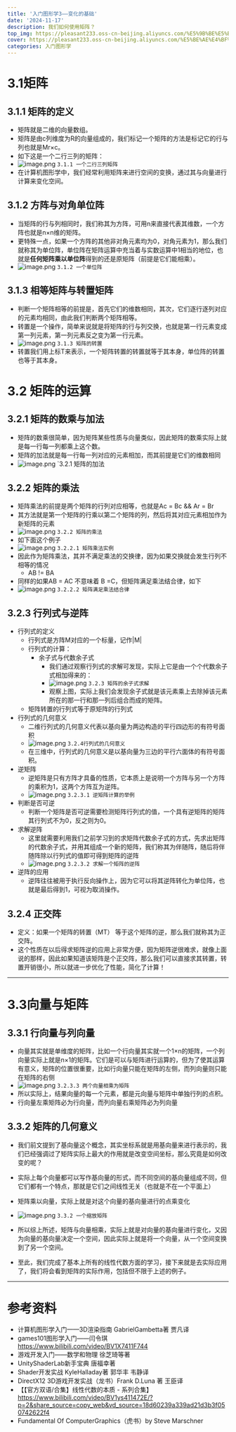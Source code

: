 ```yaml
---
title: '入门图形学3——变化的基础'
date: '2024-11-17'
description: 我们如何使用矩阵？
top_img: https://pleasant233.oss-cn-beijing.aliyuncs.com/%E5%9B%BE%E5%BD%A2%E5%AD%A6%E5%88%86%E4%BA%AB%E8%AF%BE%E5%A4%B4%E5%9B%BE.png
cover: https://pleasant233.oss-cn-beijing.aliyuncs.com/%E5%BE%AE%E4%BF%A1%E5%9B%BE%E7%89%87_20241031191729.png
categories: 入门图形学
---
```

# 3.1矩阵

## 3.1.1 矩阵的定义

* 矩阵就是二维的向量数组。
* 矩阵是由c列维度为R的向量组成的，我们标记一个矩阵的方法是标记它的行与列也就是Mr×c。
* 如下这是一个二行三列的矩阵：
* ![image.png](https://pleasant233.oss-cn-beijing.aliyuncs.com/20241026103749.png)
				`3.1.1 一个二行三列矩阵`
* 在计算机图形学中，我们经常利用矩阵来进行空间的变换，通过其与向量进行计算来变化空间。
## 3.1.2 方阵与对角单位阵

* 当矩阵的行与列相同时，我们称其为方阵，可用n来直接代表其维数，一个方阵也就是n×n维的矩阵。
* 更特殊一点，如果一个方阵的其他非对角元素均为0，对角元素为1，那么我们就称其为单位阵，单位阵在矩阵运算中充当着与实数运算中1相当的地位，也就是**任何矩阵乘以单位阵**得到的还是原矩阵（前提是它们能相乘）。
* ![image.png](https://pleasant233.oss-cn-beijing.aliyuncs.com/20241026104332.png)
				`3.1.2 一个单位阵`
## 3.1.3 相等矩阵与转置矩阵

* 判断一个矩阵相等的前提是，首先它们的维数相同，其次，它们逐行逐列对应的元素均相同，由此我们判断两个矩阵相等。
* 转置是一个操作，简单来说就是将矩阵的行与列交换，也就是第一行元素变成第一列元素，第一列元素反之变为第一行元素。
* ![image.png](https://pleasant233.oss-cn-beijing.aliyuncs.com/20241026104648.png)
				`3.1.3 矩阵的转置`
* 转置我们用上标T来表示，一个矩阵转置的转置就等于其本身，单位阵的转置也等于其本身。
# 3.2 矩阵的运算

## 3.2.1 矩阵的数乘与加法
* 矩阵的数乘很简单，因为矩阵某些性质与向量类似，因此矩阵的数乘实际上就是每一行每一列都乘上这个数。
* 矩阵的加法就是每一行每一列对应的元素相加，而其前提是它们的维数相同
* ![image.png](https://pleasant233.oss-cn-beijing.aliyuncs.com/20241026110956.png)
				`3.2.1 矩阵的加法
## 3.2.2 矩阵的乘法

* 矩阵乘法的前提是两个矩阵的行列对应相等，也就是Ac = Bc && Ar = Br
* 其方法就是第一个矩阵的行乘以第二个矩阵的列，然后将其对应元素相加作为新矩阵的元素
* ![image.png](https://pleasant233.oss-cn-beijing.aliyuncs.com/20241026111922.png)
				`3.2.2 矩阵的乘法`
* 如下面这个例子
* ![image.png](https://pleasant233.oss-cn-beijing.aliyuncs.com/20241026112057.png)
				`3.2.2.1 矩阵乘法实例`
* 因此作为矩阵乘法，其并不满足乘法的交换律，因为如果交换就会发生行列不相等的情况
	* AB != BA
* 同样的如果AB = AC 不意味着 B =C，但矩阵满足乘法结合律，如下
* ![image.png](https://pleasant233.oss-cn-beijing.aliyuncs.com/20241026112751.png)
			`3.2.2.2 矩阵满足乘法结合律`
## 3.2.3 行列式与逆阵

* 行列式的定义
	* 行列式是方阵M对应的一个标量，记作|M|
	* 行列式的计算：
		* 余子式与代数余子式
			* 我们通过观察行列式的求解可发现，实际上它是由一个个代数余子式相加得来的：
			*  ![image.png](https://pleasant233.oss-cn-beijing.aliyuncs.com/20241026114721.png)
						`3.2.3 矩阵的余子式求解`
			* 观察上图，实际上我们会发现余子式就是该元素乘上去除掉该元素所在的那一行和那一列后组合而成的矩阵。
	* 矩阵转置的行列式等于原矩阵的行列式
* 行列式的几何意义
	*  二维行列式的几何意义代表以基向量为两边构造的平行四边形的有符号面积
	* ![image.png](https://pleasant233.oss-cn-beijing.aliyuncs.com/20241026121109.png)
					`3.2.4行列式的几何意义`
	* 在三维中，行列式的几何意义是以基向量为三边的平行六面体的有符号面积。
* 逆矩阵
	* 逆矩阵是只有方阵才具备的性质，它本质上是说明一个方阵与另一个方阵的乘积为1，这两个方阵互为逆阵。
	* ![image.png](https://pleasant233.oss-cn-beijing.aliyuncs.com/20241026123201.png)
							`3.2.3.1 逆矩阵计算的举例`
* 判断是否可逆
	* 判断一个矩阵是否可逆需要检测矩阵行列式的值，一个具有逆矩阵的矩阵其行列式不为0，反之则为0。
* 求解逆阵
	* 这里就需要利用我们之前学习到的求矩阵代数余子式的方式，先求出矩阵的代数余子式，并用其组成一个新的矩阵，我们称其为伴随阵，随后将伴随阵除以行列式的值即可得到矩阵的逆阵
	* ![image.png](https://pleasant233.oss-cn-beijing.aliyuncs.com/20241026123823.png)
							`3.2.3.2 求解一个矩阵的逆阵`
* 逆阵的应用
	* 逆阵往往被用于执行反向操作上，因为它可以将其逆阵转化为单位阵，也就是最后得到1，可视为取消操作。
## 3.2.4 正交阵

* 定义：如果一个矩阵的转置（MT） 等于这个矩阵的逆，那么我们就称其为正交阵。
* 这个性质在以后得求矩阵逆的应用上非常方便，因为矩阵逆很难求，就像上面说的那样，因此如果知道该矩阵是个正交阵，那么我们可以直接求其转置，转置开销很小，所以就进一步优化了性能，简化了计算！
---
# 3.3向量与矩阵

## 3.3.1 行向量与列向量

* 向量其实就是单维度的矩阵，比如一个行向量其实就一个1×n的矩阵，一个列向量实际上就是n×1的矩阵。它们是可以与矩阵进行运算的，但为了使其运算有意义，矩阵的位置很重要，比如行向量只能在矩阵的左侧，而列向量则只能在矩阵的右侧
* ![image.png](https://pleasant233.oss-cn-beijing.aliyuncs.com/20241026130105.png)
						 `3.2.3.3 两个向量相乘为矩阵`
* 所以实际上，结果向量的每一个元素，都是元向量与矩阵中单独行列的点积。
* 行向量左乘矩阵必为行向量，而列向量右乘矩阵必为列向量
## 3.3.2 矩阵的几何意义

* 我们前文提到了基向量这个概念，其实坐标系就是用基向量来进行表示的，我们已经强调过了矩阵实际上最大的作用就是改变空间坐标，那么究竟是如何改变的呢？
* 实际上每个向量都可以写作基向量的形式，而不同空间的基向量组成不同，但它们都有一个特点，那就是它们之间线性无关（也就是不在一个平面上）
* 矩阵乘以向量，实际上就是对这个向量的基向量进行的点乘变化
* ![image.png](https://pleasant233.oss-cn-beijing.aliyuncs.com/20241026131455.png)
						`3.3.2 一个缩放矩阵`
* 所以综上所述，矩阵与向量相乘，实际上就是对向量的基向量进行变化，又因为向量的基向量决定一个空间，因此实际上就是将一个向量，从一个空间变换到了另一个空间。

* 至此，我们完成了基本上所有的线性代数方面的学习，接下来就是去实际应用了，我们将会看到矩阵的实际作用，包括但不限于上述的例子。
---
# 参考资料

* 计算机图形学入门——3D渲染指南       GabrielGambetta著 贾凡译
* games101图形学入门——闫令琪 https://www.bilibili.com/video/BV1X7411F744
* 游戏开发入门——数学和物理 徐芝琦等著
* UnityShaderLab新手宝典 唐福幸著
* Shader开发实战 KyleHalladay著 郭华丰 韦静译
* DirectX12 3D游戏开发实战（龙书）Frank D.Luna 著 王臣译
* 【【官方双语/合集】线性代数的本质 - 系列合集】 https://www.bilibili.com/video/BV1ys411472E/?p=2&share_source=copy_web&vd_source=18d60239a339ad21d3b3f050742622f4
* Fundamental Of ComputerGraphics（虎书）by Steve Marschner